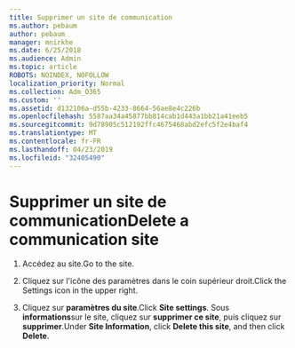 ```yaml
---
title: Supprimer un site de communication
ms.author: pebaum
author: pebaum
manager: mnirkhe
ms.date: 6/25/2018
ms.audience: Admin
ms.topic: article
ROBOTS: NOINDEX, NOFOLLOW
localization_priority: Normal
ms.collection: Adm_O365
ms.custom: ''
ms.assetid: d132106a-d55b-4233-8664-56ae8e4c226b
ms.openlocfilehash: 5587aa34a45877bb814cab1d443a1bb21a41eeb5
ms.sourcegitcommit: 9d78905c512192ffc4675468abd2efc5f2e4baf4
ms.translationtype: MT
ms.contentlocale: fr-FR
ms.lasthandoff: 04/23/2019
ms.locfileid: "32405490"
---
```

# <a name="delete-a-communication-site"></a><span data-ttu-id="cca82-102">Supprimer un site de communication</span><span class="sxs-lookup"><span data-stu-id="cca82-102">Delete a communication site</span></span>

1. <span data-ttu-id="cca82-103">Accédez au site.</span><span class="sxs-lookup"><span data-stu-id="cca82-103">Go to the site.</span></span>
    
2. <span data-ttu-id="cca82-104">Cliquez sur l'icône des paramètres dans le coin supérieur droit.</span><span class="sxs-lookup"><span data-stu-id="cca82-104">Click the Settings icon in the upper right.</span></span>
    
3. <span data-ttu-id="cca82-105">Cliquez sur **paramètres du site**.</span><span class="sxs-lookup"><span data-stu-id="cca82-105">Click **Site settings**.</span></span> <span data-ttu-id="cca82-106">Sous **informations**sur le site, cliquez sur **supprimer ce site**, puis cliquez sur **supprimer**.</span><span class="sxs-lookup"><span data-stu-id="cca82-106">Under **Site Information**, click **Delete this site**, and then click **Delete**.</span></span>
    

